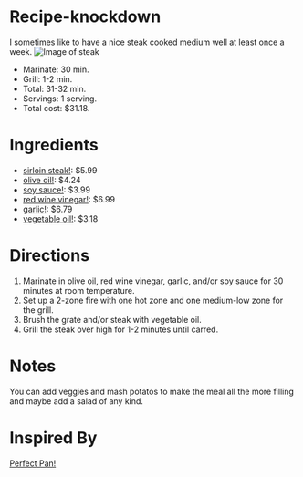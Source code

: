 # Recipe-knockdown
I sometimes like to have a nice steak cooked medium well at least once a week.
![Image of steak](https://www.shulas.com/wp-content/uploads/2018/03/Ribeye.jpg)

* Marinate: 30 min.
* Grill: 1-2 min.
* Total: 31-32 min.
* Servings: 1 serving.
* Total cost: $31.18.

# Ingredients
- [sirloin steak!](https://www.eatlikenoone.com/what-is-a-good-price-for-top-sirloin-steak.htm): $5.99
- [olive oil!](https://www.amazon.com/): $4.24
- [soy sauce!](https://www.amazon.com/): $3.99
- [red wine vinegar!](https://www.walmart.com/): $6.99
- [garlic!](https://www.walmart.com/): $6.79
- [vegetable oil!](https://www.walmart.com/): $3.18

# Directions
1. Marinate in olive oil, red wine vinegar, garlic, and/or soy sauce for 30 minutes at room temperature.
2. Set up a 2-zone fire with one hot zone and one medium-low zone for the grill.
3. Brush the grate and/or steak with vegetable oil.
4. Grill the steak over high for 1-2 minutes until carred.

# Notes
You can add veggies and mash potatos to make the meal all the more filling and maybe add a salad of any kind.

# Inspired By
[Perfect Pan!](https://www.masterclass.com/articles/perfect-pan-seared-beef-sirloin-steak-recipe#what-is-sirloin-steak)
